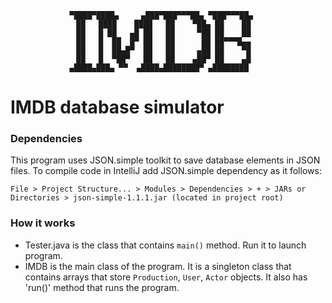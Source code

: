 <div align="center">

    ▀████▀████▄     ▄███▀███▀▀▀██▄ ▀███▀▀▀██▄   
      ██   ████    ████   ██    ▀██▄ ██    ██    
      ██   █ ██   ▄█ ██   ██     ▀██ ██    ██    
      ██   █  ██  █▀ ██   ██      ██ ██▀▀▀█▄▄    
      ██   █  ██▄█▀  ██   ██     ▄██ ██    ▀█    
      ██   █  ▀██▀   ██   ██    ▄██▀ ██    ▄█    
    ▄████▄███▄ ▀▀  ▄████▄████████▀ ▄████████    

</div>

# **IMDB database simulator**

### Dependencies
This program uses JSON.simple toolkit to save database elements in JSON files. To compile code in IntelliJ add JSON.simple dependency as it follows:

    File > Project Structure... > Modules > Dependencies > + > JARs or Directories > json-simple-1.1.1.jar (located in project root)

### How it works
- Tester.java is the class that contains `main()` method. Run it to launch program.
- IMDB is the main class of the program. It is a singleton class that contains arrays that store `Production`, `User`, `Actor` objects. It also has 'run()' method that runs the program.